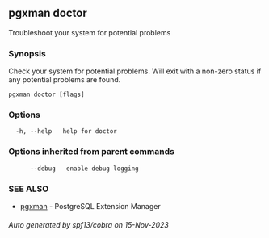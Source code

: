 ## pgxman doctor

Troubleshoot your system for potential problems

### Synopsis

Check your system for potential problems. Will exit with a non-zero status if any potential problems are found.

```
pgxman doctor [flags]
```

### Options

```
  -h, --help   help for doctor
```

### Options inherited from parent commands

```
      --debug   enable debug logging
```

### SEE ALSO

* [pgxman](pgxman.md)	 - PostgreSQL Extension Manager

###### Auto generated by spf13/cobra on 15-Nov-2023
